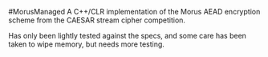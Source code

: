 #MorusManaged
A C++/CLR implementation of the Morus AEAD encryption scheme from the CAESAR stream cipher competition.

Has only been lightly tested against the specs, and some care has been taken to wipe memory, but needs more testing.
